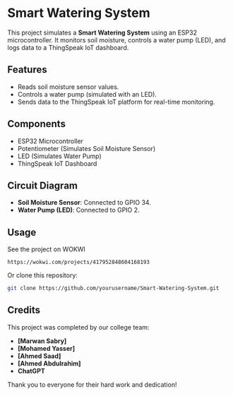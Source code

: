 # Smart Watering System

This project simulates a **Smart Watering System** using an ESP32 microcontroller. It monitors soil moisture, controls a water pump (LED), and logs data to a ThingSpeak IoT dashboard.

## Features
- Reads soil moisture sensor values.
- Controls a water pump (simulated with an LED).
- Sends data to the ThingSpeak IoT platform for real-time monitoring.

## Components
- ESP32 Microcontroller
- Potentiometer (Simulates Soil Moisture Sensor)
- LED (Simulates Water Pump)
- ThingSpeak IoT Dashboard

## Circuit Diagram
- **Soil Moisture Sensor**: Connected to GPIO 34.
- **Water Pump (LED)**: Connected to GPIO 2.

## Usage
See the project on WOKWI
   ```
   https://wokwi.com/projects/417952848604168193
   ```
Or clone this repository:
   ```bash
   git clone https://github.com/yourusername/Smart-Watering-System.git
   ```
## Credits

This project was completed by our college team:

- **[Marwan Sabry]**
- **[Mohamed Yasser]**
- **[Ahmed Saad]**
- **[Ahmed Abdulrahim]**
- **ChatGPT**

Thank you to everyone for their hard work and dedication!
